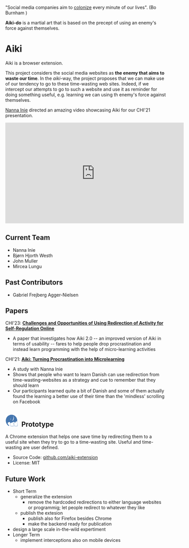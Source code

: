 

"Social media companies aim to [colonize](https://twitter.com/JoshuaPHilll/status/1587857229054705666) every minute of our lives". (Bo Burnham )

**Aiki-do** is a martial art that is based on the precept of using an enemy's force against themselves. 

# Aiki

Aiki is a browser extension. 

This project considers the social media websites as **the enemy that aims to waste our time**. In the *aiki*-way, the project proposes that we can make use of our tendency to go to these time-wasting web sites. Indeed, if we intercept our attempts to go to such a website and use it as reminder for doing something useful, e.g. learning we can using th enemy's force against themselves. 

[Nanna Inie](https://pure.itu.dk/en/persons/nanna-inie) directed an amazing video showcasing Aiki for our CHI'21 presentation. 

<iframe width="560" height="315" src="https://www.youtube.com/embed/4o2DFV7VS9g" title="YouTube video player" frameborder="0" allow="accelerometer; autoplay; clipboard-write; encrypted-media; gyroscope; picture-in-picture; web-share" allowfullscreen></iframe>


## Current Team
- Nanna Inie
- Bjørn Hjorth Westh
- John Muller
- Mircea Lungu

## Past Contributors
- Gabriel Frejberg Agger-Nielsen


## Papers

CHI'23: [**Challenges and Opportunities of Using Redirection of Activity for Self-Regulation Online**](../docs/assets/papers/Aiki-CHI23.pdf)
- A paper that investigates how Aiki 2.0 -- an improved version of Aiki in terms of usability -- fares to help people drop procrastination and instead learn programming with the help of micro-learning activities

CHI'21: [**Aiki: Turning Procrastination into Microlearning**](../docs/assets/papers/Aiki-CHI21.pdf) 
- A study with Nanna Inie 
- Shows that people who want to learn Danish can use redirection from time-wasting-websites as a strategy and cue to remember that they should learn
 - Our participants learned quite a bit of Danish and some of them actually found the learning a better use of their time than the 'mindless' scrolling on Facebook


<h2><img src="/docs/assets/icons/aiki-logo.png" style="width:40px; margin-right: 0.5em"/>Prototype</h2>
A Chrome extension that helps one save time by redirecting them to a useful site when they try to go to a time-wasting site. Useful and time-wasting are user defined. 

- Source Code: [github.com/aiki-extension](https://github.com/Aiki-Extension/Aiki)
- License: MIT




## Future Work
- Short Term
	- generalize the extension
		- remove the hardcoded redirections to either language websites or programmig; let people redirect to whatever they like
	- publish the extesion 
		- publish also for Firefox besides Chrome
		- make the backend ready for publication
- design a large scale in-the-wild expertiment 
- Longer Term
	- implement interceptions also on mobile devices 

